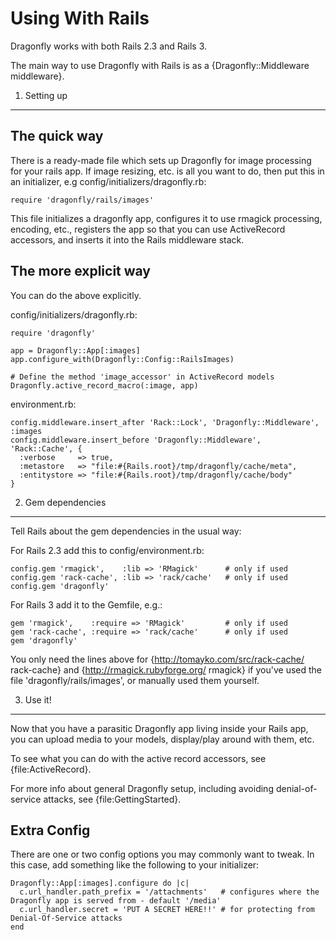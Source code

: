 Using With Rails
================

Dragonfly works with both Rails 2.3 and Rails 3.

The main way to use Dragonfly with Rails is as a {Dragonfly::Middleware middleware}.

1. Setting up
------------------

The quick way
-------------
There is a ready-made file which sets up Dragonfly for image processing for your rails app.
If image resizing, etc. is all you want to do, then put this in an initializer, e.g config/initializers/dragonfly.rb:

    require 'dragonfly/rails/images'

This file initializes a dragonfly app, configures it to use rmagick processing, encoding, etc.,
registers the app so that you can use ActiveRecord accessors, and inserts it into the Rails middleware stack.

The more explicit way
---------------------
You can do the above explicitly.

config/initializers/dragonfly.rb:

    require 'dragonfly'

    app = Dragonfly::App[:images]
    app.configure_with(Dragonfly::Config::RailsImages)
    
    # Define the method 'image_accessor' in ActiveRecord models
    Dragonfly.active_record_macro(:image, app)

environment.rb:

    config.middleware.insert_after 'Rack::Lock', 'Dragonfly::Middleware', :images
    config.middleware.insert_before 'Dragonfly::Middleware', 'Rack::Cache', {
      :verbose     => true,
      :metastore   => "file:#{Rails.root}/tmp/dragonfly/cache/meta",
      :entitystore => "file:#{Rails.root}/tmp/dragonfly/cache/body"
    }

2. Gem dependencies
-------------------

Tell Rails about the gem dependencies in the usual way:

For Rails 2.3 add this to config/environment.rb:

    config.gem 'rmagick',    :lib => 'RMagick'      # only if used
    config.gem 'rack-cache', :lib => 'rack/cache'   # only if used
    config.gem 'dragonfly'

For Rails 3 add it to the Gemfile, e.g.:

    gem 'rmagick',    :require => 'RMagick'         # only if used
    gem 'rack-cache', :require => 'rack/cache'      # only if used
    gem 'dragonfly'

You only need the lines above for {http://tomayko.com/src/rack-cache/ rack-cache} and
{http://rmagick.rubyforge.org/ rmagick} if you've used the file 'dragonfly/rails/images', or manually used them yourself.

3. Use it!
----------

Now that you have a parasitic Dragonfly app living inside your Rails app, you can upload media to your models, display/play around with them, etc.

To see what you can do with the active record accessors, see {file:ActiveRecord}.

For more info about general Dragonfly setup, including avoiding denial-of-service attacks, see {file:GettingStarted}.

Extra Config
------------
There are one or two config options you may commonly want to tweak.
In this case, add something like the following to your initializer:

    Dragonfly::App[:images].configure do |c|
      c.url_handler.path_prefix = '/attachments'   # configures where the Dragonfly app is served from - default '/media'
      c.url_handler.secret = 'PUT A SECRET HERE!!' # for protecting from Denial-Of-Service attacks
    end

